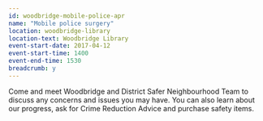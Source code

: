 ```yaml
---
id: woodbridge-mobile-police-apr
name: "Mobile police surgery"
location: woodbridge-library
location-text: Woodbridge Library
event-start-date: 2017-04-12
event-start-time: 1400
event-end-time: 1530
breadcrumb: y
---
```


Come and meet Woodbridge and District Safer Neighbourhood Team to discuss any concerns and issues you may have. You can also learn about our progress, ask for Crime Reduction Advice and purchase safety items.
